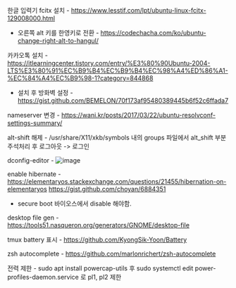 한글 입력기 fcitx 설치 - https://www.lesstif.com/lpt/ubuntu-linux-fcitx-129008000.html
* 오른쪽 alt 키를 한영키로 전환 - https://codechacha.com/ko/ubuntu-change-right-alt-to-hangul/

카카오톡 설치 - https://itlearningcenter.tistory.com/entry/%E3%80%90Ubuntu-2004-LTS%E3%80%91%EC%B9%B4%EC%B9%B4%EC%98%A4%ED%86%A1-%EC%84%A4%EC%B9%98-1?category=844868  
* 설치 후 방화벽 설정 - https://gist.github.com/BEMELON/70f173af95480389445b6f52c6ffada7

nameserver 변경 - https://wani.kr/posts/2017/03/22/ubuntu-resolvconf-settings-summary/

alt-shift 해제 - /usr/share/X11/xkb/symbols 내의 groups 파일에서 alt_shift 부분 주석처리 후 로그아웃 -> 로그인  

dconfig-editor - ![image](https://user-images.githubusercontent.com/946619/153541888-974b61c7-557c-4d4d-8290-d162cdfc954d.png)

enable hibernate - https://elementaryos.stackexchange.com/questions/21455/hibernation-on-elementaryos
https://gist.github.com/choyan/6884351
* secure boot 바이오스에서 disable 해야함.

desktop file gen - https://tools51.nasqueron.org/generators/GNOME/desktop-file

tmux battery 표시 - https://github.com/KyongSik-Yoon/Battery

zsh autocomplete - https://github.com/marlonrichert/zsh-autocomplete

전력 제한 - sudo apt install powercap-utils 후 sudo systemctl edit power-profiles-daemon.service 로 pl1, pl2 제한
